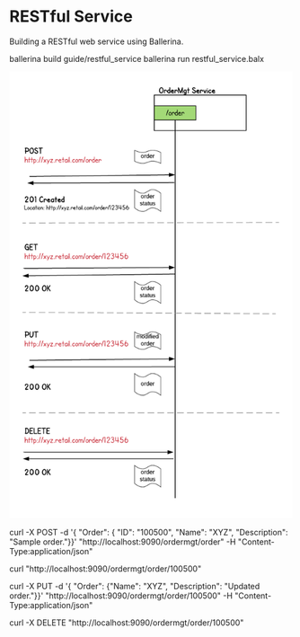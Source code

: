 # RESTful Service 

Building a RESTful web service using Ballerina. 



ballerina build guide/restful_service
ballerina run restful_service.balx 



![RESTful Service](images/restful_service.png "RESTful Service")


curl -X POST -d '{ "Order": { "ID": "100500", "Name": "XYZ", "Description": "Sample order."}}'  "http://localhost:9090/ordermgt/order" -H "Content-Type:application/json"

curl "http://localhost:9090/ordermgt/order/100500" 

curl -X PUT -d '{ "Order": {"Name": "XYZ", "Description": "Updated order."}}'  "http://localhost:9090/ordermgt/order/100500" -H "Content-Type:application/json"


curl -X DELETE "http://localhost:9090/ordermgt/order/100500"
